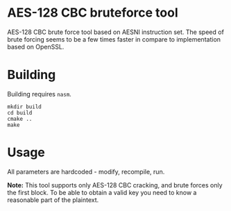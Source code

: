 AES-128 CBC bruteforce tool
===================
AES-128 CBC brute force tool based on AESNI instruction set. The speed of brute forcing seems to be
a few times faster in compare to implementation based on OpenSSL.

# Building
Building requires `nasm`.

```
mkdir build
cd build
cmake ..
make
```

# Usage
All parameters are hardcoded - modify, recompile, run.

**Note:** This tool supports only AES-128 CBC cracking, and brute forces only the first block.
To be able to obtain a valid key you need to know a reasonable part of the plaintext.
